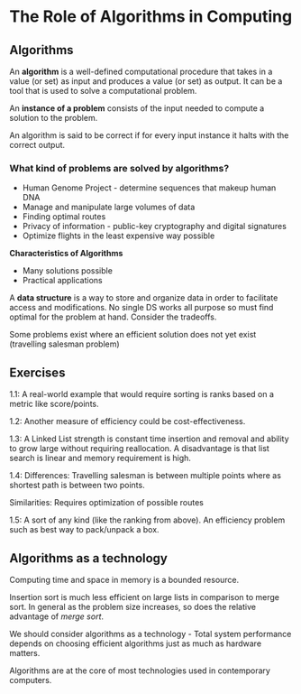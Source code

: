 # The Role of Algorithms in Computing
## Algorithms
An **algorithm** is a well-defined computational procedure that takes in a value (or set) as input and produces a value (or set) as output.
It can be a tool that is used to solve a computational problem. 

An **instance of a problem** consists of the input needed to compute a solution to the problem. 

An algorithm is said to be correct if for every input instance it halts with the correct output. 

### What kind of problems are solved by algorithms?
- Human Genome Project - determine sequences that makeup human DNA
- Manage and manipulate large volumes of data
- Finding optimal routes 
- Privacy of information - public-key cryptography and digital signatures
- Optimize flights in the least expensive way possible

**Characteristics of Algorithms**
- Many solutions possible
- Practical applications

A **data structure** is a way to store and organize data in order to facilitate access and modifications. No single DS works all purpose so must find optimal for the problem at hand. Consider the tradeoffs.

Some problems exist where an efficient solution does not yet exist (travelling salesman problem)

## Exercises
1.1: A real-world example that would require sorting is ranks based on a metric like score/points.

1.2: Another measure of efficiency could be cost-effectiveness. 

1.3: A Linked List strength is constant time insertion and removal and ability to grow large without requiring reallocation. A disadvantage is that list search is linear and memory requirement is high. 

1.4: Differences: Travelling salesman is between multiple points where as shortest path is between two points. 

Similarities: Requires optimization of possible routes 

1.5: A sort of any kind (like the ranking from above).
An efficiency problem such as best way to pack/unpack a box. 

## Algorithms as a technology

Computing time and space in memory is a bounded resource. 

Insertion sort is much less efficient on large lists in comparison to merge sort. 
In general as the problem size increases, so does the relative advantage of *merge sort*.

We should consider algorithms as a technology - Total system performance depends on choosing efficient algorithms just as much as hardware matters.

Algorithms are at the core of most technologies used in contemporary computers. 
